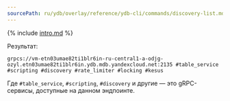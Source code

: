 ```yaml
---
sourcePath: ru/ydb/overlay/reference/ydb-cli/commands/discovery-list.md
---
```

{% include [intro.md](_includes/discovery-list/intro.md) %}

Результат:

```text
grpcs://vm-etn03umae82ti1blr6in-ru-central1-a-odjg-ozyl.etn03umae82ti1blr6in.ydb.mdb.yandexcloud.net:2135 #table_service #scripting #discovery #rate_limiter #locking #kesus
```

Где `#table_service`, `#scripting`, `#discovery` и другие — это gRPC-сервисы, доступные на данном эндпоинте.
